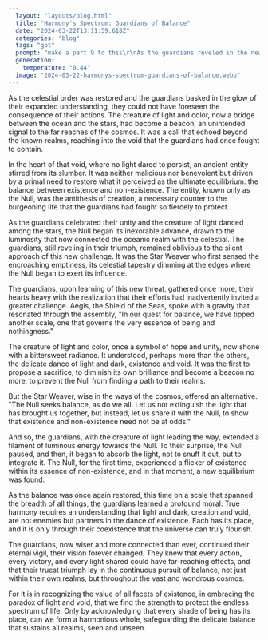 ```yaml
---
  layout: "layouts/blog.html"
  title: "Harmony's Spectrum: Guardians of Balance"
  date: "2024-03-22T13:11:59.618Z"
  categories: "blog"
  tags: "gpt"
  prompt: "make a part 9 to this\r\nAs the guardians reveled in the newfound harmony, and the creature of light and color swam jubilantly among its kin, the Ocean’s Heart pulsed with a gentle yet persistent throb. Unknown to the guardians, their victory had sent ripples through the interconnected web of realms. The defeat of the Void Leviathan had restored balance in the ocean but had unintentionally disturbed another realm, causing a celestial scale to tip out of favor. The guardians, while vigilant of their oceanic domain, remained unaware of the cosmic shift that their actions had set in motion. Meanwhile, high above the waves and beyond the skies, the Star Weaver, guardian of the celestial expanse, watched in dismay as the constellations began to misalign. To the Star Weaver, this was a portent of a new challenge, one that could threaten the very fabric of existence across all planes. This disturbance did not remain unnoticed for long. A spark of celestial energy cascaded through the ocean’s depths, and as it did, it sought out the Ocean’s Heart. Upon contact, the Ocean’s Heart resonated with a frequency that it had never known, and with this newfound energy, it gifted the guardians with a vision of the astral disarray. Faced with a challenge beyond their realm, the guardians gathered, uncertain of their role in a cosmic plight. Aegis, the Shield of the Seas, spoke with wisdom that belied its recent creation, \"As guardians, we are bound not just to the waters but to the equilibrium of all existence. What affects one realm may soon cascade into another.\" The guardians pondered over this revelation. Spectrum, now more than ever, understood the interconnectedness of life. They proposed a daring solution—to extend their guardianship beyond the ocean and to lend their strength to the Star Weaver. Temporary conduits of energy, reflective of their own colors and hope, would be created to restabilize the stars. But as they prepared to cast their light into the heavens, a twist unfolded. The creature of light and color, born from the Void Leviathan and nurtured by hope, began to resonate with the celestial spark. It ascended, weaving through the conduits, its vibrant hues merging with the flickering stars, rekindling their light and realigning the constellations. Together, the guardians on land and sea and the creature of the cosmos achieved what neither could have done alone. As the balance was restored, the guardians realized that their battle was not with darkness or chaos, but with the disruption of harmony itself. And so, the moral that crowned their story was this: The guardians learned that balance transcends boundaries, and their duty extends to wherever the scales may tip. It is only by acknowledging the interconnectedness of all realms and by embracing unity in diversity, can true equilibrium be maintained. The guardians, humbled and enlightened by their journey, would continue to watch over the ocean, now with eyes that saw beyond the waters and hearts that beat in time with the universe. They knew that every victory breeds a new responsibility, and that their truest triumph lay in the assurance of harmony across all realms, seen and unseen. For it is in sharing our light and embracing our differences that we form an unbreakable shield against the void, safeguarding the endless spectrum of life throughout existence.\r\n\r\nadd a twist\r\nend the story with a moral"
  generation: 
    temperature: "0.44"
  image: "2024-03-22-harmonys-spectrum-guardians-of-balance.webp"
---
```

As the celestial order was restored and the guardians basked in the glow of their expanded understanding, they could not have foreseen the consequence of their actions. The creature of light and color, now a bridge between the ocean and the stars, had become a beacon, an unintended signal to the far reaches of the cosmos. It was a call that echoed beyond the known realms, reaching into the void that the guardians had once fought to contain.

In the heart of that void, where no light dared to persist, an ancient entity stirred from its slumber. It was neither malicious nor benevolent but driven by a primal need to restore what it perceived as the ultimate equilibrium: the balance between existence and non-existence. The entity, known only as the Null, was the antithesis of creation, a necessary counter to the burgeoning life that the guardians had fought so fiercely to protect.

As the guardians celebrated their unity and the creature of light danced among the stars, the Null began its inexorable advance, drawn to the luminosity that now connected the oceanic realm with the celestial. The guardians, still reveling in their triumph, remained oblivious to the silent approach of this new challenge. It was the Star Weaver who first sensed the encroaching emptiness, its celestial tapestry dimming at the edges where the Null began to exert its influence.

The guardians, upon learning of this new threat, gathered once more, their hearts heavy with the realization that their efforts had inadvertently invited a greater challenge. Aegis, the Shield of the Seas, spoke with a gravity that resonated through the assembly, "In our quest for balance, we have tipped another scale, one that governs the very essence of being and nothingness."

The creature of light and color, once a symbol of hope and unity, now shone with a bittersweet radiance. It understood, perhaps more than the others, the delicate dance of light and dark, existence and void. It was the first to propose a sacrifice, to diminish its own brilliance and become a beacon no more, to prevent the Null from finding a path to their realms.

But the Star Weaver, wise in the ways of the cosmos, offered an alternative. "The Null seeks balance, as do we all. Let us not extinguish the light that has brought us together, but instead, let us share it with the Null, to show that existence and non-existence need not be at odds."

And so, the guardians, with the creature of light leading the way, extended a filament of luminous energy towards the Null. To their surprise, the Null paused, and then, it began to absorb the light, not to snuff it out, but to integrate it. The Null, for the first time, experienced a flicker of existence within its essence of non-existence, and in that moment, a new equilibrium was found.

As the balance was once again restored, this time on a scale that spanned the breadth of all things, the guardians learned a profound moral: True harmony requires an understanding that light and dark, creation and void, are not enemies but partners in the dance of existence. Each has its place, and it is only through their coexistence that the universe can truly flourish.

The guardians, now wiser and more connected than ever, continued their eternal vigil, their vision forever changed. They knew that every action, every victory, and every light shared could have far-reaching effects, and that their truest triumph lay in the continuous pursuit of balance, not just within their own realms, but throughout the vast and wondrous cosmos.

For it is in recognizing the value of all facets of existence, in embracing the paradox of light and void, that we find the strength to protect the endless spectrum of life. Only by acknowledging that every shade of being has its place, can we form a harmonious whole, safeguarding the delicate balance that sustains all realms, seen and unseen.
